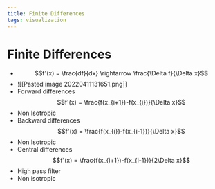 ```yaml
---
title: Finite Differences
tags: visualization
---
```


# Finite Differences
- $$f'(x) = \frac{df}{dx} \rightarrow \frac{\Delta f}{\Delta x}$$
- ![[Pasted image 20220411131651.png]]
- Forward differences $$f'(x) = \frac{f(x_{i+1})-f(x_{i})}{\Delta x}$$
- Non Isotropic
- Backward differences $$f'(x) = \frac{f(x_{i})-f(x_{i-1})}{\Delta x}$$
- Non Isotropic
- Central differences $$f'(x) = \frac{f(x_{i+1})-f(x_{i-1})}{2\Delta x}$$
- High pass filter
- Non isotropic




















